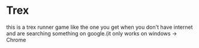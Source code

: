 # Trex
this is a trex runner game like the one you get when you don't have internet and are searching something on google.(it only works on windows -> Chrome
